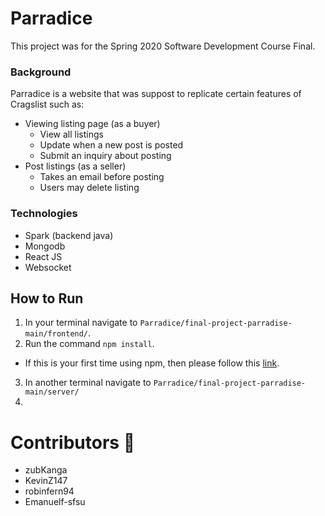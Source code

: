 # Parradice
This project was for the Spring 2020 Software Development Course Final.

### Background
Parradice is a website that was suppost to replicate certain features of Cragslist such as:
- Viewing listing page (as a buyer)</br>
  * View all listings
  * Update when a new post is posted
  * Submit an inquiry about posting
- Post listings (as a seller)
  * Takes an email before posting
  * Users may delete listing

### Technologies
- Spark (backend java)
- Mongodb 
- React JS
- Websocket

## How to Run
1. In your terminal navigate to `Parradice/final-project-parradise-main/frontend/`.
2. Run the command `npm install`.
  * If this is your first time using npm, then please follow this [link](https://docs.npmjs.com/downloading-and-installing-node-js-and-npm).
3. In another terminal navigate to `Parradice/final-project-parradise-main/server/`
4. 



# Contributors :busts_in_silhouette:
- zubKanga
- KevinZ147 
- robinfern94
- Emanuelf-sfsu
